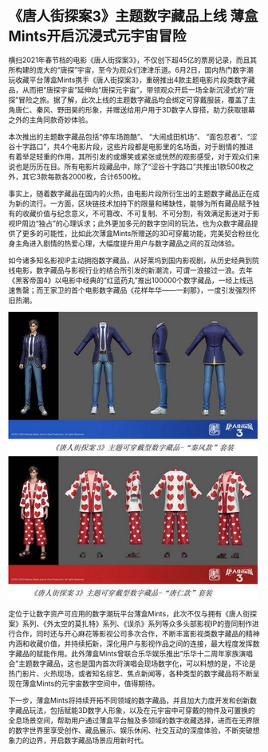 # 《唐人街探案3》主题数字藏品上线 薄盒Mints开启沉浸式元宇宙冒险


横扫2021年春节档的电影《唐人街探案3》，不仅创下超45亿的票房记录，而且其所构建的庞大的“唐探”宇宙，至今为观众们津津乐道。6月2日，国内热门数字潮玩收藏平台薄盒Mints携手《唐人街探案3》，重磅推出4款主题电影片段类数字藏品，从而把“唐探宇宙”延伸向“唐探元宇宙”，带领观众开启一场全新沉浸式的“唐探”冒险之旅。据了解，此次上线的主题数字藏品均会绑定可穿戴服装，覆盖了主角唐仁、秦风、野田昊的形象，并赠送给用户用于3D数字人穿搭，助力获取银幕之外的主角同款奇妙体验。

本次推出的主题数字藏品包括“停车场跑酷”、 “大闹成田机场”、 “面包忍者”、“涩谷十字路口”，共4个电影片段，这些片段都是电影里的名场面，对于剧情的推进有着举足轻重的作用，其所引发的或爆笑或紧张或恍然的观影感受，对于观众们来说也是历历在目。所有电影片段藏品中，除了“涩谷十字路口”共推出1款500枚之外，其它3款每款各2000枚，合计6500枚。

事实上，随着数字藏品在国内的火热，由电影片段所衍生出的主题数字藏品正在成为新的流行。一方面，区块链技术加持下的限量和稀缺性，能够为所有藏品赋予独有的收藏价值与纪念意义，不可篡改、不可复制、不可分割，有效满足影迷对于影视IP周边“独占”的心理诉求；此外更加多元的数字空间的玩法，也为众数字藏品提供了更多的可能性，比如此次薄盒Mints所赠送的3D可穿戴功能，完美契合粉丝化身主角进入剧情的热爱心理，大幅度提升用户与数字藏品之间的互动体验。

如今诸多知名影视IP主动拥抱数字藏品，从好莱坞到国内影视剧，从历史经典到院线电影，数字藏品与影视行业的结合所引发的新潮流，可谓一浪接过一浪。去年《黑客帝国4》以电影中经典的“红蓝药丸”推出100000个数字藏品，一经上线迅速售罄；而王家卫的首个电影数字藏品《花样年华——一刹那》，一度引发强烈怀旧热潮。

![数字藏品](trj.jpeg)



定位于让数字资产可应用的数字潮玩平台薄盒Mints，此次不仅与拥有《唐人街探案》系列、《外太空的莫扎特》系列、《误杀》系列等众多头部影视IP的壹同制作进行合作，同时还与开心麻花等影视公司多次合作，不断丰富影视类数字藏品的精神内涵和收藏价值，并持续拓新，深化用户与影视作品之间的连接，最大程度发挥数字藏品的赋能作用。此外薄盒Mints曾联合乐华娱乐推出“乐华十二周年家族演唱会”主题数字藏品，这也是国内首次将演唱会现场数字化，可以料想的是，不论是热门影片、火热现场，或者知名综艺、焦点新闻等，各种类型的数字藏品将不断呈现在薄盒Mints的元宇宙数字空间中，值得期待。

下一步，薄盒Mints将持续开拓不同领域的数字藏品，并且加大力度开发和创新数字藏品玩法，包括赋能3D数字人形象，以及在元宇宙中可穿戴的物件及可置换的全息场景空间，帮助用户通过薄盒平台触及多领域的数字收藏选择，进而在无界限的数字世界里享受创作、藏品展示、娱乐休闲、社交互动的深度体验，不断突破想象力的边界，开启数字藏品场景应用新时代。
